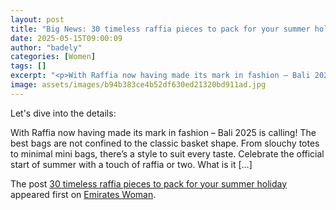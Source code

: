 ```yaml
---
layout: post
title: "Big News: 30 timeless raffia pieces to pack for your summer holiday"
date: 2025-05-15T09:00:09
author: "badely"
categories: [Women]
tags: []
excerpt: "<p>With Raffia now having made its mark in fashion – Bali 2025 is calling! The best bags are not confined to the classic basket shape. From slouchy to"
image: assets/images/b94b383ce4b52df630ed21320bd911ad.jpg
---
```


Let's dive into the details: <p>With Raffia now having made its mark in fashion – Bali 2025 is calling! The best bags are not confined to the classic basket shape. From slouchy totes to minimal mini bags, there’s a style to suit every taste. Celebrate the official start of summer with a touch of raffia or two. What is it [&#8230;]</p>
<p>The post <a href="https://emirateswoman.com/30-timeless-raffia-pieces-to-pack-for-your-summer-holiday/" rel="nofollow">30 timeless raffia pieces to pack for your summer holiday</a> appeared first on <a href="https://emirateswoman.com" rel="nofollow">Emirates Woman</a>.</p>

